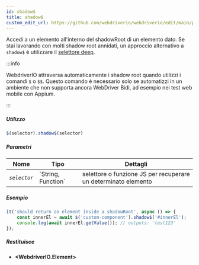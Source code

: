 ```yaml
---
id: shadow$
title: shadow$
custom_edit_url: https://github.com/webdriverio/webdriverio/edit/main/packages/webdriverio/src/commands/element/shadow$.ts
---
```


Accedi a un elemento all'interno del shadowRoot di un elemento dato. Se stai lavorando
con molti shadow root annidati, un approccio alternativo a `shadow$` è
utilizzare il [selettore deep](https://webdriver.io/docs/selectors#deep-selectors).

:::info

WebdriverIO attraversa automaticamente i shadow root quando utilizzi i comandi `$` o `$$`.
Questo comando è necessario solo se automatizzi in un ambiente che non
supporta ancora WebDriver Bidi, ad esempio nei test web mobile con Appium.

:::

##### Utilizzo

```js
$(selector).shadow$(selector)
```

##### Parametri

<table>
  <thead>
    <tr>
      <th>Nome</th><th>Tipo</th><th>Dettagli</th>
    </tr>
  </thead>
  <tbody>
    <tr>
      <td><code><var>selector</var></code></td>
      <td>`String, Function`</td>
      <td>selettore o funzione JS per recuperare un determinato elemento</td>
    </tr>
  </tbody>
</table>

##### Esempio

```js title="shadow$$.js"
it('should return an element inside a shadowRoot', async () => {
    const innerEl = await $('custom-component').shadow$('#innerEl');
    console.log(await innerEl.getValue()); // outputs: 'test123'
});
```

##### Restituisce

- **&lt;WebdriverIO.Element&gt;**